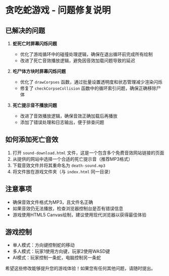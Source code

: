 # 贪吃蛇游戏 - 问题修复说明

## 已解决的问题

1. **蛇死亡时屏幕闪烁问题**
   - 优化了游戏循环中的碰撞处理逻辑，确保在退出循环前完成所有绘制
   - 改进了死亡音效播放逻辑，避免因音效加载问题导致的延迟

2. **吃尸体方块时屏幕闪烁问题**
   - 优化了 `drawCorpses` 函数，通过批量设置透明度和状态管理减少渲染闪烁
   - 修复了 `checkCorpseCollision` 函数中的循环索引问题，确保正确移除尸体

3. **死亡提示音不播放问题**
   - 改进了音效播放逻辑，确保音效正确加载后再播放
   - 添加了错误处理和日志输出，便于排查问题

## 如何添加死亡音效

1. 打开 `sound-download.html` 文件，这是一个包含多个免费音效网站链接的页面
2. 从提供的网站中选择一个合适的死亡提示音（推荐MP3格式）
3. 下载音效文件并将其重命名为 `death-sound.mp3`
4. 将文件放在游戏文件夹（与 `index.html` 同一目录）

## 注意事项

- 确保音效文件格式为MP3，且文件名正确
- 如果音效仍无法播放，检查浏览器控制台是否有错误信息
- 游戏使用HTML5 Canvas绘制，建议使用现代浏览器以获得最佳体验

## 游戏控制

- 单人模式：方向键控制蛇的移动
- 多人模式：玩家1使用方向键，玩家2使用WASD键
- AI模式：玩家控制一条蛇，电脑控制另一条蛇

希望这些修改能够提升您的游戏体验！如果您有任何其他问题，请随时提出。